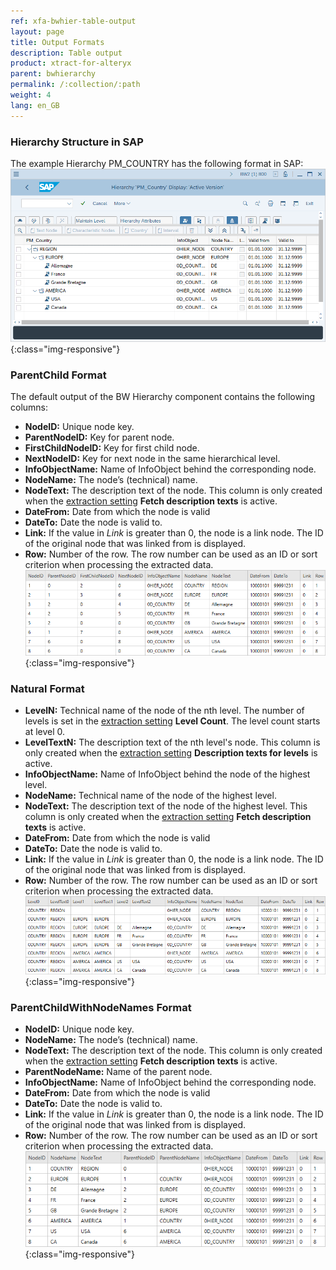 ```yaml
---
ref: xfa-bwhier-table-output
layout: page
title: Output Formats
description: Table output
product: xtract-for-alteryx
parent: bwhierarchy
permalink: /:collection/:path
weight: 4
lang: en_GB
---
```



### Hierarchy Structure in SAP
The example Hierarchy PM_COUNTRY has the following format in SAP:<br>
![Hierarchy-Table-SAP](/img/content/Hierarchy-Table-Output.png){:class="img-responsive"}

### ParentChild Format

The default output of the BW Hierarchy component contains the following columns:

- **NodeID:**
Unique node key.
- **ParentNodeID:**
Key for parent node.
- **FirstChildNodeID:**
Key for first child node.
- **NextNodeID:**
Key for next node in the same hierarchical level.
- **InfoObjectName:**
Name of InfoObject behind the corresponding node.
- **NodeName:**
The node’s (technical) name.
- **NodeText:** 
The description text of the node. This column is only created when the [extraction setting](./hierarchies-extraction-settings) **Fetch description texts** is active.
- **DateFrom:** 
Date from which the node is valid
- **DateTo:**
Date the node is valid to.
- **Link:** 
If the value in *Link* is greater than 0, the node is a link node. The ID of the original node that was linked from is displayed. 
- **Row:**
Number of the row. The row number can be used as an ID or sort criterion when processing the extracted data.<br>
![Hierarchy-Table-Output](/img/content/Hierarchy-Table-Output-Result.png){:class="img-responsive"}

### Natural Format

- **LevelN:**
Technical name of the node of the nth level. The number of levels is set in the [extraction setting](./hierarchies-extraction-settings) **Level Count**. The level count starts at level 0. 
- **LevelTextN:**
The description text of the nth level's node. This column is only created when the [extraction setting](./hierarchies-extraction-settings) **Description texts for levels** is active.
- **InfoObjectName:**
Name of InfoObject behind the node of the highest level.
- **NodeName:**
Technical name of the node of the highest level.
- **NodeText:** 
The description text of the node of the highest level. This column is only created when the [extraction setting](./hierarchies-extraction-settings) **Fetch description texts** is active.
- **DateFrom:** 
Date from which the node is valid
- **DateTo:**
Date the node is valid to.
- **Link:** 
If the value in *Link* is greater than 0, the node is a link node. The ID of the original node that was linked from is displayed. 
- **Row:**
Number of the row. The row number can be used as an ID or sort criterion when processing the extracted data.<br>
![Hierarchy-Table-Output](/img/content/Hierarchy-description-texts.png){:class="img-responsive"}

### ParentChildWithNodeNames Format

- **NodeID:**
Unique node key.
- **NodeName:**
The node’s (technical) name.
- **NodeText:** 
The description text of the node. This column is only created when the [extraction setting](./hierarchies-extraction-settings) **Fetch description texts** is active.
- **ParentNodeName:**
Name of the parent node.
- **InfoObjectName:**
Name of InfoObject behind the corresponding node.
- **DateFrom:** 
Date from which the node is valid
- **DateTo:**
Date the node is valid to.
- **Link:** 
If the value in *Link* is greater than 0, the node is a link node. The ID of the original node that was linked from is displayed. 
- **Row:**
Number of the row. The row number can be used as an ID or sort criterion when processing the extracted data.<br>
![Hierarchy-Table-Output](/img/content/extractors.bwhier/Hierarchy-ParentChildWithNodes.png){:class="img-responsive"}
